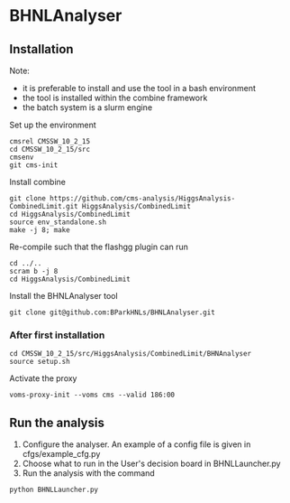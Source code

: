 # BHNLAnalyser

## Installation
Note: 
* it is preferable to install and use the tool in a bash environment
* the tool is installed within the combine framework
* the batch system is a slurm engine

Set up the environment
```
cmsrel CMSSW_10_2_15
cd CMSSW_10_2_15/src
cmsenv
git cms-init
```

Install combine
```
git clone https://github.com/cms-analysis/HiggsAnalysis-CombinedLimit.git HiggsAnalysis/CombinedLimit
cd HiggsAnalysis/CombinedLimit
source env_standalone.sh 
make -j 8; make 
```

Re-compile such that the flashgg plugin can run
```
cd ../..
scram b -j 8
cd HiggsAnalysis/CombinedLimit
```

Install the BHNLAnalyser tool
```
git clone git@github.com:BParkHNLs/BHNLAnalyser.git
```


### After first installation
```
cd CMSSW_10_2_15/src/HiggsAnalysis/CombinedLimit/BHNAnalyser
source setup.sh
```

Activate the proxy
```
voms-proxy-init --voms cms --valid 186:00
```

## Run the analysis
1. Configure the analyser. An example of a config file is given in cfgs/example_cfg.py
2. Choose what to run in the User's decision board in BHNLLauncher.py
3. Run the analysis with the command
```
python BHNLLauncher.py
```

